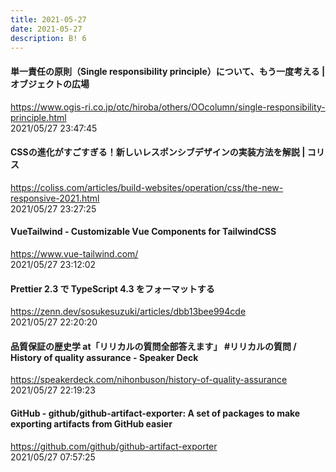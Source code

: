 ```yaml
---
title: 2021-05-27
date: 2021-05-27
description: B! 6
---
```


#### 単一責任の原則（Single responsibility principle）について、もう一度考える | オブジェクトの広場
https://www.ogis-ri.co.jp/otc/hiroba/others/OOcolumn/single-responsibility-principle.html<br>
2021/05/27 23:47:45<br>


#### CSSの進化がすごすぎる！新しいレスポンシブデザインの実装方法を解説 | コリス
https://coliss.com/articles/build-websites/operation/css/the-new-responsive-2021.html<br>
2021/05/27 23:27:25<br>


#### VueTailwind - Customizable Vue Components for TailwindCSS
https://www.vue-tailwind.com/<br>
2021/05/27 23:12:02<br>


#### Prettier 2.3 で TypeScript 4.3 をフォーマットする
https://zenn.dev/sosukesuzuki/articles/dbb13bee994cde<br>
2021/05/27 22:20:20<br>


#### 品質保証の歴史学 at「リリカルの質問全部答えます」 #リリカルの質問 / History of quality assurance - Speaker Deck
https://speakerdeck.com/nihonbuson/history-of-quality-assurance<br>
2021/05/27 22:19:23<br>


#### GitHub - github/github-artifact-exporter: A set of packages to make exporting artifacts from GitHub easier
https://github.com/github/github-artifact-exporter<br>
2021/05/27 07:57:25<br>


